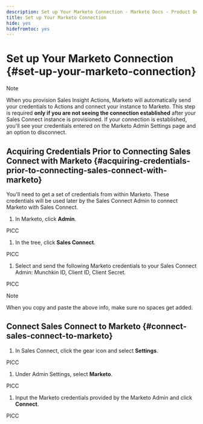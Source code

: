 ```yaml
---
description: Set up Your Marketo Connection - Marketo Docs - Product Documentation
title: Set up Your Marketo Connection
hide: yes
hidefromtoc: yes
---
```

# Set up Your Marketo Connection {#set-up-your-marketo-connection}

>[!NOTE]
>
>When you provision Sales Insight Actions, Marketo will automatically send your credentials to Actions and connect your instance to Marketo. This step is required **only if you are not seeing the connection established** after your Sales Connect instance is provisioned. If your connection is established, you'll see your credentials entered on the Marketo Admin Settings page and an option to disconnect.

## Acquiring Credentials Prior to Connecting Sales Connect with Marketo {#acquiring-credentials-prior-to-connecting-sales-connect-with-marketo}

You'll need to get a set of credentials from within Marketo. These credentials will be used later by the Sales Connect Admin to connect Marketo with Sales Connect.

1. In Marketo, click **Admin**.

PICC

1. In the tree, click **Sales Connect**.

PICC

1. Select and send the following Marketo credentials to your Sales Connect Admin: Munchkin ID, Client ID, Client Secret.

PICC

   >[!NOTE]
   >
   >When you copy and paste the above info, make sure no spaces get added.

## Connect Sales Connect to Marketo {#connect-sales-connect-to-marketo}

1. In Sales Connect, click the gear icon and select **Settings**.

PICC

1. Under Admin Settings, select **Marketo**.

PICC

1. Input the Marketo credentials provided by the Marketo Admin and click **Connect**.

PICC
